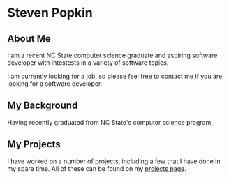 # Steven Popkin

## About Me

I am a recent NC State computer science graduate and aspiring software developer with intestests in a variety of software topics.

I am currently looking for a job, so please feel free to contact me if you are looking for a software developer.

## My Background

<!--I recently graduated from NC State university's computer science program (cum laude).  As a recent NC State computer science graduate, I have been exposed to a number of technologies including object-oriented programming, relational database management systems, and Linux.  Out of all of the technologies that I have been exposed to, object-oriented development in Java on Linux is my strongest combination, though I also enjoy using Python, SQL, and C.

In addition to my education, I have had three internships.  Two were in software development and engineering type roles, while one was in a Linux systems administrator type of role.  In my internships, I have had opportunities to make use of Python, Java, Powershell, SQL, and a number of other technologies. -->

Having recently graduated from NC State's computer science program,  

## My Projects

I have worked on a number of projects, including a few that I have done in my spare time.  All of these can be found on my [projects page](projects.html).








